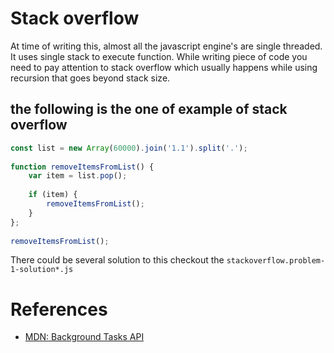 # Stack overflow
At time of writing this, almost all the javascript engine's are single threaded. It uses single stack to execute function. While writing piece of code you need to pay attention to stack overflow which usually happens while using recursion that goes beyond stack size.

## the following is the one of example of stack overflow
```javascript
const list = new Array(60000).join('1.1').split('.');
 
function removeItemsFromList() {
    var item = list.pop();
 
    if (item) {
        removeItemsFromList();
    }
};
 
removeItemsFromList();
```
There could be several solution to this checkout the `stackoverflow.problem-1-solution*.js`

# References
- [MDN: Background Tasks API](https://developer.mozilla.org/en-US/docs/Web/API/Background_Tasks_API#example)